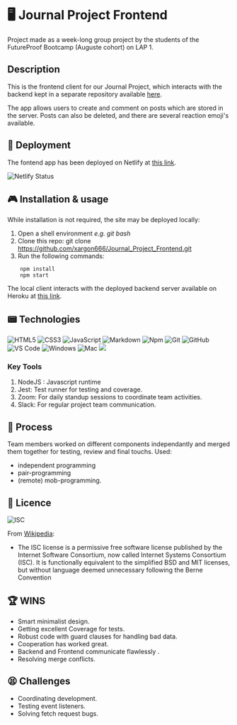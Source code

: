 
# 🖥 Journal Project Frontend
Project made as a week-long group project by the students of the FutureProof Bootcamp (Auguste cohort) on LAP 1.

## Description
This is the frontend client for our Journal Project, which interacts with the backend kept in a separate repository available [here](https://github.com/xargon666/Journal_Project_Backend).

The app allows users to create and comment on posts which are stored in the server. Posts can also be deleted, and there are several reaction emoji's available.

## 💾 Deployment
The fontend app has been deployed on Netlify at [this link](https://journal-project-lemon.netlify.app).

![Netlify Status](https://api.netlify.com/api/v1/badges/acbe7129-01a3-43b8-ba0c-a35536ea7798/deploy-status)
## 🎮 Installation & usage
While installation is not required, the site may be deployed locally:

1. Open a shell environment *e.g. git bash*
2. Clone this repo: git clone https://github.com/xargon666/Journal_Project_Frontend.git
3. Run the following commands:
```
	npm install
	npm start
```
The local client interacts with the deployed backend server available on Heroku at [this link](https://journal-project-backend.herokuapp.com/).

## 📟 Technologies
![HTML5](https://img.shields.io/badge/-HTML5-%23E44D27?style=flat-square&logo=html5&logoColor=ffffff) ![CSS3](https://img.shields.io/badge/-CSS3-%231572B6?style=flat-square&logo=css3) ![JavaScript](https://img.shields.io/badge/-JavaScript-%23F7DF1C?style=flat-square&logo=javascript&logoColor=000000&labelColor=%23F7DF1C&color=%23FFCE5A) ![Markdown](https://img.shields.io/badge/-Markdown-000000?style=flat-square&logo=markdown) ![Npm](https://img.shields.io/badge/-npm-CB3837?style=flat-square&logo=npm) 	![Git](https://img.shields.io/badge/-Git-%23F05032?style=flat-square&logo=git&logoColor=%23ffffff) ![GitHub](https://img.shields.io/badge/-GitHub-181717?style=flat-square&logo=github) ![VS Code](http://img.shields.io/badge/-VS%20Code-007ACC?style=flat-square&logo=visual-studio-code&logoColor=ffffff) ![Windows](http://img.shields.io/badge/-Windows-0078D6?style=flat-square&logo=windows&logoColor=ffffff) ![Mac](https://img.shields.io/badge/-MacOS-9cf?style=flat-square&logo=Apple&logoColor=333333) <img src="http://img.shields.io/badge/-Heroku-430098?style=flat&logo=heroku&logoColor=white">
### Key Tools
1. NodeJS : Javascript runtime
2. Jest: Test runner for testing and coverage.
3. Zoom: For daily standup sessions to coordinate team activities.
4. Slack: For regular project team communication.
	
## 🤔 Process
Team members worked on different components independantly and merged them together for testing, review and final touchs.
Used: 
- independent programming
- pair-programming
- (remote) mob-programming.

## 🪪 Licence
![ISC](https://img.shields.io/badge/license-ISC-00dd00)

From [Wikipedia](https://en.wikipedia.org/wiki/ISC_license):
- The ISC license is a permissive free software license published by the Internet Software Consortium, now called Internet Systems Consortium (ISC). It is functionally equivalent to the simplified BSD and MIT licenses, but without language deemed unnecessary following the Berne Convention

## 🏆 WINS
- Smart minimalist design.
- Getting excellent Coverage for tests.
- Robust code with guard clauses for handling bad data.
- Cooperation has worked great.
- Backend and Frontend communicate flawlessly .
- Resolving merge conflicts.

## 😫 Challenges
- Coordinating development.
- Testing event listeners.
- Solving fetch request bugs.

